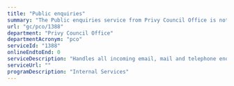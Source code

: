 ```yaml
---
title: "Public enquiries"
summary: "The Public enquiries service from Privy Council Office is not available end-to-end online, according to the GC Service Inventory."
url: "gc/pco/1388"
department: "Privy Council Office"
departmentAcronym: "pco"
serviceId: "1388"
onlineEndtoEnd: 0
serviceDescription: "Handles all incoming email, mail and telephone enquiries for PCO"
serviceUrl: ""
programDescription: "Internal Services"
---
```

